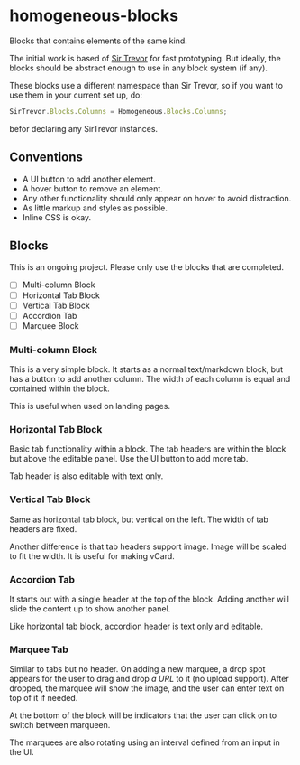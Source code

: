 homogeneous-blocks
==================

Blocks that contains elements of the same kind.

The initial work is based of [Sir Trevor](http://madebymany.github.io/sir-trevor-js/) for fast prototyping.
But ideally, the blocks should be abstract enough to use in any block system (if any).

These blocks use a different namespace than Sir Trevor, so if you want to use them in your current set up, do:

```javascript
SirTrevor.Blocks.Columns = Homogeneous.Blocks.Columns;
```

befor declaring any SirTrevor instances.

## Conventions

* A UI button to add another element.
* A hover button to remove an element.
* Any other functionality should only appear on hover to avoid distraction.
* As little markup and styles as possible.
* Inline CSS is okay.

## Blocks

This is an ongoing project. Please only use the blocks that are completed.

- [ ] Multi-column Block
- [ ] Horizontal Tab Block
- [ ] Vertical Tab Block
- [ ] Accordion Tab
- [ ] Marquee Block

### Multi-column Block

This is a very simple block. It starts as a normal text/markdown block, but has a button to add another column. The width of each column is equal and contained within the block.

This is useful when used on landing pages.

### Horizontal Tab Block

Basic tab functionality within a block. The tab headers are within the block but above the editable panel. Use the UI button to add more tab.

Tab header is also editable with text only.

### Vertical Tab Block

Same as horizontal tab block, but vertical on the left. The width of tab headers are fixed.

Another difference is that tab headers support image. Image will be scaled to fit the width. It is useful for making vCard.

### Accordion Tab

It starts out with a single header at the top of the block. Adding another will slide the content up to show another panel.

Like horizontal tab block, accordion header is text only and editable.

### Marquee Tab

Similar to tabs but no header. On adding a new marquee, a drop spot appears for the user to drag and drop *a URL* to it (no upload support). After dropped, the marquee will show the image, and the user can enter text on top of it if needed.

At the bottom of the block will be indicators that the user can click on to switch between marqueen.

The marquees are also rotating using an interval defined from an input in the UI.
